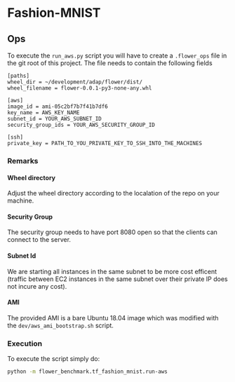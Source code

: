 # Fashion-MNIST

## Ops
To execute the `run_aws.py` script you will have to create a `.flower_ops` file in the
git root of this project. The file needs to contain the following fields

```
[paths]
wheel_dir = ~/development/adap/flower/dist/
wheel_filename = flower-0.0.1-py3-none-any.whl

[aws]
image_id = ami-05c2bf7b7f41b7df6
key_name = AWS_KEY_NAME
subnet_id = YOUR_AWS_SUBNET_ID
security_group_ids = YOUR_AWS_SECURITY_GROUP_ID

[ssh]
private_key = PATH_TO_YOU_PRIVATE_KEY_TO_SSH_INTO_THE_MACHINES
```

### Remarks

#### Wheel directory
Adjust the wheel directory according to the localation of the repo on your machine.

#### Security Group
The security group needs to have port 8080 open so that the clients can connect to the server.

#### Subnet Id
We are starting all instances in the same subnet to be more cost efficent (traffic between EC2
instances in the same subnet over their private IP does not incure any cost).

#### AMI
The provided AMI is a bare Ubuntu 18.04 image which was modified with the
`dev/aws_ami_bootstrap.sh` script.

### Execution
To execute the script simply do:
```bash
python -m flower_benchmark.tf_fashion_mnist.run-aws
```
